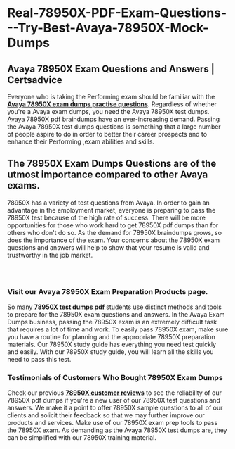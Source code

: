 # Real-78950X-PDF-Exam-Questions---Try-Best-Avaya-78950X-Mock-Dumps
<h2><strong>Avaya 78950X Exam Questions and Answers | Certsadvice</strong></h2> <p>Everyone who is taking the Performing exam should be familiar with the <a href="http://www.certsadvice.com/avaya/78950x-practice-questions"><strong>Avaya 78950X exam dumps practise questions</strong></a>. Regardless of whether you&#39;re a Avaya exam dumps, you need the Avaya 78950X test dumps. Avaya 78950X pdf braindumps have an ever-increasing demand. Passing the Avaya 78950X test dumps questions is something that a large number of people aspire to do in order to better their career prospects and to enhance their Performing ,exam abilities and skills.</p> <h2><strong>The 78950X Exam Dumps Questions are of the utmost importance compared to other Avaya exams.</strong></h2> <p>78950X has a variety of test questions from Avaya. In order to gain an advantage in the employment market, everyone is preparing to pass the 78950X test because of the high rate of success. There will be more opportunities for those who work hard to get 78950X pdf dumps than for others who don&#39;t do so. As the demand for 78950X braindumps grows, so does the importance of the exam. Your concerns about the 78950X exam questions and answers will help to show that your resume is valid and trustworthy in the job market.</p> <p><a href="http://www.certsadvice.com/avaya/78950x-practice-questions" style="display: block; padding: 1em 0; text-align: center; "><img alt="" src="https://1.bp.blogspot.com/-RUOr8Wn-CRk/YUYAxC8kcHI/AAAAAAAAAnw/F7BbdI3tw8QDj5z8iX0vQAioQzKiUxduwCLcBGAsYHQ/s0/unnamed.jpg" /></a></p> <h3><strong>Visit our Avaya 78950X Exam Preparation Products page.</strong></h3> <p>So many <a href="http://www.certsadvice.com/avaya/78950x-practice-questions"><strong>78950X test dumps pdf </strong></a>students use distinct methods and tools to prepare for the 78950X exam questions and answers. In the Avaya Exam Dumps business, passing the 78950X exam is an extremely difficult task that requires a lot of time and work. To easily pass 78950X exam, make sure you have a routine for planning and the appropriate 78950X preparation materials. Our 78950X study guide has everything you need test quickly and easily. With our 78950X study guide, you will learn all the skills you need to pass this test.</p> <h3><strong>Testimonials of Customers Who Bought 78950X Exam Dumps</strong></h3> <p>Check our previous <a href="http://www.certsadvice.com/avaya/78950x-practice-questions"><strong>78950X customer reviews</strong></a> to see the reliability of our 78950X pdf dumps if you&#39;re a new user of our 78950X test questions and answers. We make it a point to offer 78950X sample questions to all of our clients and solicit their feedback so that we may further improve our products and services. Make use of our 78950X exam prep tools to pass the 78950X exam. As demanding as the Avaya 78950X test dumps are, they can be simplified with our 78950X training material.</p>
